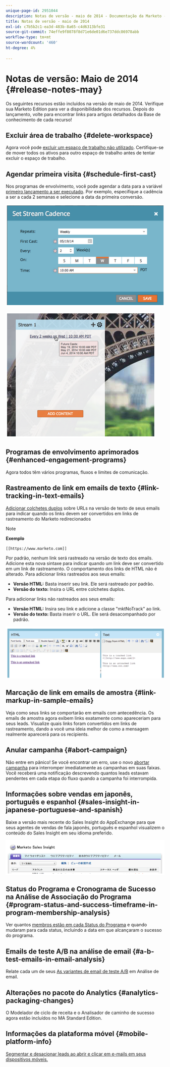 ```yaml
---
unique-page-id: 2951044
description: Notas de versão - maio de 2014 - Documentação da Marketo - Documentação do produto
title: Notas de versão - maio de 2014
exl-id: c7b5b2c1-ea3d-483b-8a65-c4d6313bfe31
source-git-commit: 74effe9f8078f8d71e6de01d6e737ddc86978abb
workflow-type: tm+mt
source-wordcount: '460'
ht-degree: 4%

---
```


# Notas de versão: Maio de 2014 {#release-notes-may}

Os seguintes recursos estão incluídos na versão de maio de 2014. Verifique sua Marketo Edition para ver a disponibilidade dos recursos. Depois do lançamento, volte para encontrar links para artigos detalhados da Base de conhecimento de cada recurso!

## Excluir área de trabalho {#delete-workspace}

Agora você pode [excluir um espaço de trabalho não utilizado](/help/marketo/product-docs/administration/workspaces-and-person-partitions/delete-a-workspace.md). Certifique-se de mover todos os ativos para outro espaço de trabalho antes de tentar excluir o espaço de trabalho.

## Agendar primeira visita {#schedule-first-cast}

Nos programas de envolvimento, você pode agendar a data para a variável [primeiro lançamento a ser executado](/help/marketo/product-docs/email-marketing/drip-nurturing/engagement-program-streams/set-stream-cadence.md). Por exemplo, especifique a cadência a ser a cada 2 semanas e selecione a data da primeira conversão.

![](assets/image2014-9-22-11-3a57-3a36.png)

![](assets/image2014-9-22-11-3a57-3a54.png)

## Programas de envolvimento aprimorados {#enhanced-engagement-programs}

Agora todos têm vários programas, fluxos e limites de comunicação.

## Rastreamento de link em emails de texto {#link-tracking-in-text-emails}

[Adicionar colchetes duplos](/help/marketo/product-docs/email-marketing/general/functions-in-the-editor/add-tracked-links-to-a-text-email.md) sobre URLs na versão de texto de seus emails para indicar quando os links devem ser convertidos em links de rastreamento do Marketo redirecionados

>[!NOTE]
>
>**Exemplo**
>
>`[[https://www.marketo.com]]`

Por padrão, nenhum link será rastreado na versão de texto dos emails. Adicione esta nova sintaxe para indicar quando um link deve ser convertido em um link de rastreamento. O comportamento dos links de HTML não é alterado.  Para adicionar links rastreados aos seus emails:

* **Versão HTML:** Basta inserir seu link. Ele será rastreado por padrão.
* **Versão do texto:** Insira o URL entre colchetes duplos.

Para adicionar links não rastreados aos seus emails:

* **Versão HTML:** Insira seu link e adicione a classe &quot;mktNoTrack&quot; ao link.
* **Versão do texto:** Basta inserir o URL. Ele será desacompanhado por padrão.

![](assets/image2014-9-22-12-3a1-3a34.png)

## Marcação de link em emails de amostra {#link-markup-in-sample-emails}

Veja como seus links se comportarão em emails com antecedência. Os emails de amostra agora exibem links exatamente como apareceriam para seus leads. Visualize quais links foram convertidos em links de rastreamento, dando a você uma ideia melhor de como a mensagem realmente aparecerá para os recipients.

## Anular campanha {#abort-campaign}

Não entre em pânico! Se você encontrar um erro, use o novo [abortar campanha](/help/marketo/product-docs/core-marketo-concepts/smart-campaigns/using-smart-campaigns/abort-a-smart-campaign.md) para interromper imediatamente as campanhas em suas faixas. Você receberá uma notificação descrevendo quantos leads estavam pendentes em cada etapa do fluxo quando a campanha foi interrompida.

## Informações sobre vendas em japonês, português e espanhol {#sales-insight-in-japanese-portuguese-and-spanish}

Baixe a versão mais recente do Sales Insight do AppExchange para que seus agentes de vendas de fala japonês, português e espanhol visualizem o conteúdo do Sales Insight em seu idioma preferido.

![](assets/image2014-9-22-12-3a2-3a12.png)

## Status do Programa e Cronograma de Sucesso na Análise de Associação do Programa {#program-status-and-success-timeframe-in-program-membership-analysis}

Ver quantos [membros estão em cada Status do Programa](/help/marketo/product-docs/reporting/revenue-cycle-analytics/program-analytics/build-a-program-membership-analysis-report-that-lists-leads.md) e quando mudaram para cada status, incluindo a data em que alcançaram o sucesso do programa.

## Emails de teste A/B na análise de email {#a-b-test-emails-in-email-analysis}

Relate cada um de seus [As variantes de email de teste A/B](/help/marketo/product-docs/reporting/revenue-cycle-analytics/email-analysis/build-an-email-analysis-report-that-shows-program-information.md) em Análise de email.

## Alterações no pacote do Analytics {#analytics-packaging-changes}

O Modelador de ciclo de receita e o Analisador de caminho de sucesso agora estão incluídos no MA Standard Edition.

## Informações da plataforma móvel {#mobile-platform-info}

[Segmentar e desacionar leads ao abrir e clicar em e-mails em seus dispositivos móveis.](/help/marketo/product-docs/reporting/basic-reporting/report-activity/build-a-people-performance-report-with-mobile-platform-columns.md)
